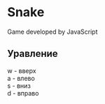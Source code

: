 # Snake
Game developed by JavaScript
## Уравление
w - вверх <br>
a - влево <br>
s - вниз <br>
d - вправо
